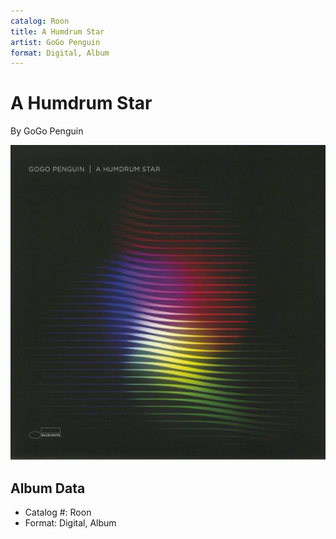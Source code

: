 ```yaml
---
catalog: Roon
title: A Humdrum Star
artist: GoGo Penguin
format: Digital, Album
---
```


# A Humdrum Star

By GoGo Penguin

![](../../assets/albumcovers/GoGo_Penguin-A_Humdrum_Star.png)

## Album Data

- Catalog #: Roon
- Format: Digital, Album

